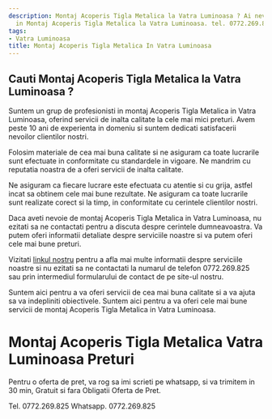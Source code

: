 ```yaml
---
description: Montaj Acoperis Tigla Metalica la Vatra Luminoasa ? Ai nevoie de un profesionist
  in Montaj Acoperis Tigla Metalica la Vatra Luminoasa. tel. 0772.269.825
tags:
- Vatra Luminoasa
title: Montaj Acoperis Tigla Metalica In Vatra Luminoasa
---
```



## Cauti Montaj Acoperis Tigla Metalica la Vatra Luminoasa ?

Suntem un grup de profesionisti in montaj Acoperis Tigla Metalica in Vatra Luminoasa, oferind servicii de inalta calitate la cele mai mici preturi. Avem peste 10 ani de experienta in domeniu si suntem dedicati satisfacerii nevoilor clientilor nostri. 

Folosim materiale de cea mai buna calitate si ne asiguram ca toate lucrarile sunt efectuate in conformitate cu standardele in vigoare. Ne mandrim cu reputatia noastra de a oferi servicii de inalta calitate. 

Ne asiguram ca fiecare lucrare este efectuata cu atentie si cu grija, astfel incat sa obtinem cele mai bune rezultate. Ne asiguram ca toate lucrarile sunt realizate corect si la timp, in conformitate cu cerintele clientilor nostri. 

Daca aveti nevoie de montaj Acoperis Tigla Metalica in Vatra Luminoasa, nu ezitati sa ne contactati pentru a discuta despre cerintele dumneavoastra. Va putem oferi informatii detaliate despre serviciile noastre si va putem oferi cele mai bune preturi. 

Vizitati <a href="http://www.example.com/">linkul nostru</a> pentru a afla mai multe informatii despre serviciile noastre si nu ezitati sa ne contactati la numarul de telefon 0772.269.825 sau prin intermediul formularului de contact de pe site-ul nostru. 

Suntem aici pentru a va oferi servicii de cea mai buna calitate si a va ajuta sa va indepliniti obiectivele. Suntem aici pentru a va oferi cele mai bune servicii de montaj Acoperis Tigla Metalica in Vatra Luminoasa.

# Montaj Acoperis Tigla Metalica Vatra Luminoasa Preturi
Pentru o oferta de pret, va rog sa imi scrieti pe whatsapp, si va trimitem in 30 min, Gratuit si fara Obligatii Oferta de Pret.

Tel. 0772.269.825
Whatsapp. 0772.269.825